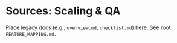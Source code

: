 # Sources: Scaling & QA

Place legacy docs (e.g., `overview.md`, `checklist.md`) here. See root `FEATURE_MAPPING.md`.
